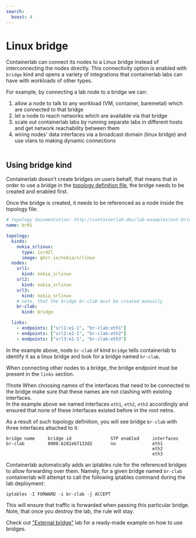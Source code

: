 ```yaml
---
search:
  boost: 4
---
```

<script type="text/javascript" src="https://viewer.diagrams.net/js/viewer-static.min.js" async></script>

# Linux bridge

Containerlab can connect its nodes to a Linux bridge instead of interconnecting the nodes directly. This connectivity option is enabled with `bridge` kind and opens a variety of integrations that containerlab labs can have with workloads of other types.

For example, by connecting a lab node to a bridge we can:

1. allow a node to talk to any workload (VM, container, baremetal) which are connected to that bridge
2. let a node to reach networks which are available via that bridge
3. scale out containerlab labs by running separate labs in different hosts and get network reachability between them
4. wiring nodes' data interfaces via a broadcast domain (linux bridge) and use vlans to making dynamic connections

<div class="mxgraph" style="max-width:100%;border:1px solid transparent;margin:0 auto; display:block;" data-mxgraph="{&quot;page&quot;:8,&quot;zoom&quot;:1.5,&quot;highlight&quot;:&quot;#0000ff&quot;,&quot;nav&quot;:true,&quot;check-visible-state&quot;:true,&quot;resize&quot;:true,&quot;url&quot;:&quot;https://raw.githubusercontent.com/srl-labs/containerlab/diagrams/containerlab.drawio&quot;}"></div>

## Using bridge kind

Containerlab doesn't create bridges on users behalf, that means that in order to use a bridge in the [topology definition file](../topo-def-file.md), the bridge needs to be created and enabled first.

Once the bridge is created, it needs to be referenced as a node inside the topology file:

```yaml
# topology documentation: http://containerlab.dev/lab-examples/ext-bridge/
name: br01

topology:
  kinds:
    nokia_srlinux:
      type: ixrd2l
      image: ghcr.io/nokia/srlinux
  nodes:
    srl1:
      kind: nokia_srlinux
    srl2:
      kind: nokia_srlinux
    srl3:
      kind: nokia_srlinux
    # note, that the bridge br-clab must be created manually
    br-clab:
      kind: bridge

  links:
    - endpoints: ["srl1:e1-1", "br-clab:eth1"]
    - endpoints: ["srl2:e1-1", "br-clab:eth2"]
    - endpoints: ["srl3:e1-1", "br-clab:eth3"]
```

In the example above, node `br-clab` of kind `bridge` tells containerlab to identify it as a linux bridge and look for a bridge named `br-clab`.

When connecting other nodes to a bridge, the bridge endpoint must be present in the `links` section.

!!!note
    When choosing names of the interfaces that need to be connected to the bridge make sure that these names are not clashing with existing interfaces.  
    In the example above we named interfaces `eth1`, `eth2`, `eth3` accordingly and ensured that none of these interfaces existed before in the root netns.  

As a result of such topology definition, you will see bridge `br-clab` with three interfaces attached to it:

```
bridge name     bridge id               STP enabled     interfaces
br-clab         8000.6281eb7133d2       no              eth1
                                                        eth2
                                                        eth3
```

Containerlab automatically adds an iptables rule for the referenced bridges to allow forwarding over them. Namely, for a given bridge named `br-clab` containerlab will attempt to call the following iptables command during the lab deployment:

```
iptables -I FORWARD -i br-clab -j ACCEPT
```

This will ensure that traffic is forwarded when passing this particular bridge. Note, that once you destroy the lab, the rule will stay.

Check out ["External bridge"](../../lab-examples/ext-bridge.md) lab for a ready-made example on how to use bridges.
